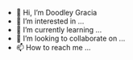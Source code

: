 - 👋 Hi, I’m Doodley Gracia
- 👀 I’m interested in ...
- 🌱 I’m currently learning ...
- 💞️ I’m looking to collaborate on ...
- 📫 How to reach me ...

<!---
DoodleyGracia/DoodleyGracia is a ✨ special ✨ repository because its `README.md` (this file) appears on your GitHub profile.
You can click the Preview link to take a look at your changes.
--->
